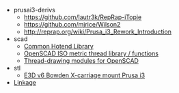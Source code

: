 - prusai3-derivs
  - https://github.com/lautr3k/RepRap-iTopie
  - https://github.com/mjrice/Wilson2
  - http://reprap.org/wiki/Prusa_i3_Rework_Introduction
- scad
  - [Common Hotend Library](http://www.thingiverse.com/thing:919900)
  - [OpenSCAD ISO metric thread library / functions](http://www.thingiverse.com/thing:311031)
  - [Thread-drawing modules for OpenSCAD](http://dkprojects.net/openscad-threads/)
- stl
  - [E3D v6 Bowden X-carriage mount Prusa i3](http://www.thingiverse.com/thing:547706)
- [Linkage](http://blog.rectorsquid.com/linkage-3-0-11-beta/)